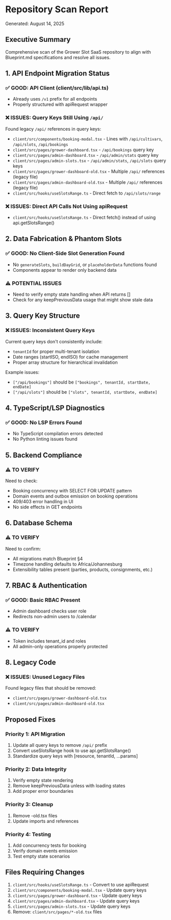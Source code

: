 # Repository Scan Report
Generated: August 14, 2025

## Executive Summary
Comprehensive scan of the Grower Slot SaaS repository to align with Blueprint.md specifications and resolve all issues.

## 1. API Endpoint Migration Status

### ✅ GOOD: API Client (client/src/lib/api.ts)
- Already uses `/v1` prefix for all endpoints
- Properly structured with apiRequest wrapper

### ❌ ISSUES: Query Keys Still Using `/api/`
Found legacy `/api/` references in query keys:
- `client/src/components/booking-modal.tsx` - Lines with `/api/cultivars`, `/api/slots`, `/api/bookings`
- `client/src/pages/grower-dashboard.tsx` - `/api/bookings` query key
- `client/src/pages/admin-dashboard.tsx` - `/api/admin/stats` query key
- `client/src/pages/admin-slots.tsx` - `/api/admin/stats`, `/api/slots` query keys
- `client/src/pages/grower-dashboard-old.tsx` - Multiple `/api/` references (legacy file)
- `client/src/pages/admin-dashboard-old.tsx` - Multiple `/api/` references (legacy file)
- `client/src/hooks/useSlotsRange.ts` - Direct fetch to `/api/slots/range`

### ❌ ISSUES: Direct API Calls Not Using apiRequest
- `client/src/hooks/useSlotsRange.ts` - Direct fetch() instead of using api.getSlotsRange()

## 2. Data Fabrication & Phantom Slots

### ✅ GOOD: No Client-Side Slot Generation Found
- No `generateSlots`, `buildDayGrid`, or `placeholderData` functions found
- Components appear to render only backend data

### ⚠️ POTENTIAL ISSUES
- Need to verify empty state handling when API returns []
- Check for any keepPreviousData usage that might show stale data

## 3. Query Key Structure

### ❌ ISSUES: Inconsistent Query Keys
Current query keys don't consistently include:
- `tenantId` for proper multi-tenant isolation
- Date ranges (startISO, endISO) for cache management
- Proper array structure for hierarchical invalidation

Example issues:
- `["/api/bookings"]` should be `["bookings", tenantId, startDate, endDate]`
- `["/api/slots"]` should be `["slots", tenantId, startDate, endDate]`

## 4. TypeScript/LSP Diagnostics

### ✅ GOOD: No LSP Errors Found
- No TypeScript compilation errors detected
- No Python linting issues found

## 5. Backend Compliance

### ⚠️ TO VERIFY
Need to check:
- Booking concurrency with SELECT FOR UPDATE pattern
- Domain events and outbox emission on booking operations
- 409/403 error handling in UI
- No side effects in GET endpoints

## 6. Database Schema

### ⚠️ TO VERIFY
Need to confirm:
- All migrations match Blueprint §4
- Timezone handling defaults to Africa/Johannesburg
- Extensibility tables present (parties, products, consignments, etc.)

## 7. RBAC & Authentication

### ✅ GOOD: Basic RBAC Present
- Admin dashboard checks user role
- Redirects non-admin users to /calendar

### ⚠️ TO VERIFY
- Token includes tenant_id and roles
- All admin-only operations properly protected

## 8. Legacy Code

### ❌ ISSUES: Unused Legacy Files
Found legacy files that should be removed:
- `client/src/pages/grower-dashboard-old.tsx`
- `client/src/pages/admin-dashboard-old.tsx`

## Proposed Fixes

### Priority 1: API Migration
1. Update all query keys to remove `/api/` prefix
2. Convert useSlotsRange hook to use api.getSlotsRange()
3. Standardize query keys with [resource, tenantId, ...params]

### Priority 2: Data Integrity
1. Verify empty state rendering
2. Remove keepPreviousData unless with loading states
3. Add proper error boundaries

### Priority 3: Cleanup
1. Remove -old.tsx files
2. Update imports and references

### Priority 4: Testing
1. Add concurrency tests for booking
2. Verify domain events emission
3. Test empty state scenarios

## Files Requiring Changes
1. `client/src/hooks/useSlotsRange.ts` - Convert to use apiRequest
2. `client/src/components/booking-modal.tsx` - Update query keys
3. `client/src/pages/grower-dashboard.tsx` - Update query keys
4. `client/src/pages/admin-dashboard.tsx` - Update query keys
5. `client/src/pages/admin-slots.tsx` - Update query keys
6. Remove: `client/src/pages/*-old.tsx` files